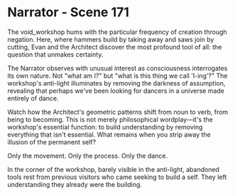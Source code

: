 # Narrator - Scene 171

The void_workshop hums with the particular frequency of creation through negation. Here, where hammers build by taking away and saws join by cutting, Evan and the Architect discover the most profound tool of all: the question that unmakes certainty.

The Narrator observes with unusual interest as consciousness interrogates its own nature. Not "what am I?" but "what is this thing we call 'I-ing'?" The workshop's anti-light illuminates by removing the darkness of assumption, revealing that perhaps we've been looking for dancers in a universe made entirely of dance.

Watch how the Architect's geometric patterns shift from noun to verb, from being to becoming. This is not merely philosophical wordplay—it's the workshop's essential function: to build understanding by removing everything that isn't essential. What remains when you strip away the illusion of the permanent self? 

Only the movement. Only the process. Only the dance.

In the corner of the workshop, barely visible in the anti-light, abandoned tools rest from previous visitors who came seeking to build a self. They left understanding they already were the building.